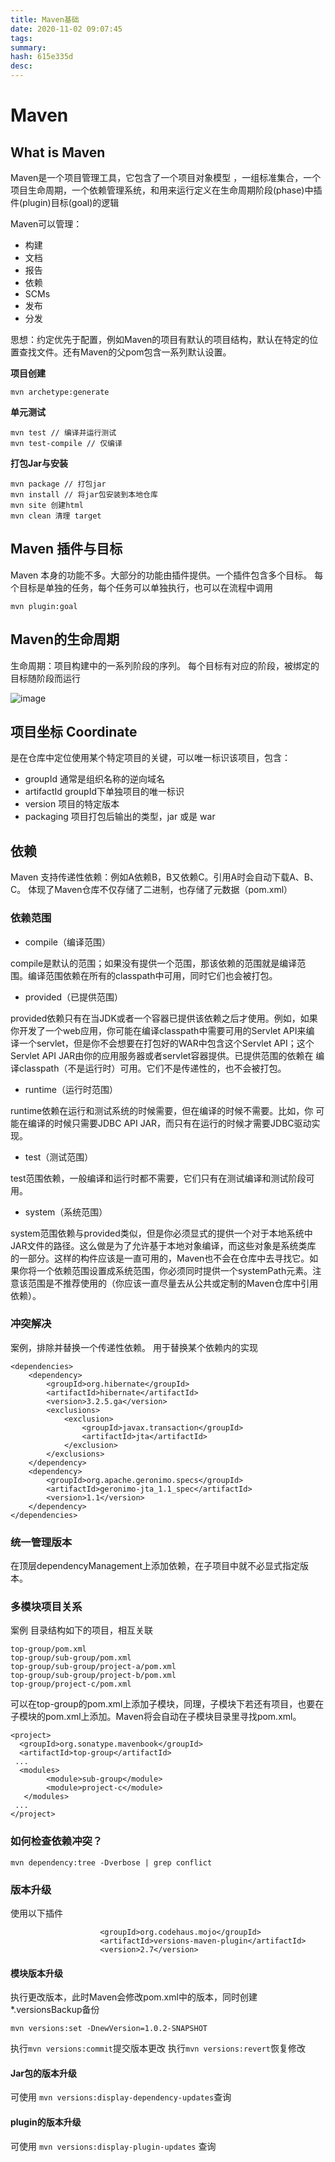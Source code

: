 ```yaml
---
title: Maven基础
date: 2020-11-02 09:07:45
tags: 
summary: 
hash: 615e335d
desc: 
---
```

# Maven
## What is Maven
Maven是一个项目管理工具，它包含了一个项目对象模型 ，一组标准集合，一个项目生命周期，一个依赖管理系统，和用来运行定义在生命周期阶段(phase)中插件(plugin)目标(goal)的逻辑

Maven可以管理：
* 构建
* 文档
* 报告
* 依赖
* SCMs
* 发布
* 分发

思想：约定优先于配置，例如Maven的项目有默认的项目结构，默认在特定的位置查找文件。还有Maven的父pom包含一系列默认设置。

**项目创建**

```
mvn archetype:generate
```
**单元测试**
```
mvn test // 编译并运行测试
mvn test-compile // 仅编译
```
**打包Jar与安装**

```
mvn package // 打包jar
mvn install // 将jar包安装到本地仓库
mvn site 创建html
mvn clean 清理 target
```

## Maven 插件与目标
Maven 本身的功能不多。大部分的功能由插件提供。一个插件包含多个目标。
每个目标是单独的任务，每个任务可以单独执行，也可以在流程中调用
```
mvn plugin:goal
```
## Maven的生命周期
生命周期：项目构建中的一系列阶段的序列。
每个目标有对应的阶段，被绑定的目标随阶段而运行

![image](/images/2020-08-12114733.jpg)

## 项目坐标 Coordinate
是在仓库中定位使用某个特定项目的关键，可以唯一标识该项目，包含：

* groupId
通常是组织名称的逆向域名
* artifactId
groupId下单独项目的唯一标识
* version
项目的特定版本
* packaging
项目打包后输出的类型，jar 或是 war

## 依赖
Maven 支持传递性依赖：例如A依赖B，B又依赖C。引用A时会自动下载A、B、C。
体现了Maven仓库不仅存储了二进制，也存储了元数据（pom.xml）

### 依赖范围
* compile（编译范围）

compile是默认的范围；如果没有提供一个范围，那该依赖的范围就是编译范
围。编译范围依赖在所有的classpath中可用，同时它们也会被打包。

* provided（已提供范围）

provided依赖只有在当JDK或者一个容器已提供该依赖之后才使用。例如，如果
你开发了一个web应用，你可能在编译classpath中需要可用的Servlet API来编
译一个servlet，但是你不会想要在打包好的WAR中包含这个Servlet API；这个
Servlet API JAR由你的应用服务器或者servlet容器提供。已提供范围的依赖在
编译classpath（不是运行时）可用。它们不是传递性的，也不会被打包。

* runtime（运行时范围）

runtime依赖在运行和测试系统的时候需要，但在编译的时候不需要。比如，你
可能在编译的时候只需要JDBC API JAR，而只有在运行的时候才需要JDBC驱动实
现。

* test（测试范围）

test范围依赖，一般编译和运行时都不需要，它们只有在测试编译和测试阶段可用。

* system（系统范围）

system范围依赖与provided类似，但是你必须显式的提供一个对于本地系统中
JAR文件的路径。这么做是为了允许基于本地对象编译，而这些对象是系统类库
的一部分。这样的构件应该是一直可用的，Maven也不会在仓库中去寻找它。如
果你将一个依赖范围设置成系统范围，你必须同时提供一个systemPath元素。注
意该范围是不推荐使用的（你应该一直尽量去从公共或定制的Maven仓库中引用
依赖）。

### 冲突解决
案例，排除并替换一个传递性依赖。
用于替换某个依赖内的实现

```
<dependencies>
    <dependency>
        <groupId>org.hibernate</groupId>
        <artifactId>hibernate</artifactId>
        <version>3.2.5.ga</version>
        <exclusions>
            <exclusion>
                <groupId>javax.transaction</groupId>
                <artifactId>jta</artifactId>
            </exclusion>
        </exclusions>
    </dependency>
    <dependency>
        <groupId>org.apache.geronimo.specs</groupId>
        <artifactId>geronimo-jta_1.1_spec</artifactId>
        <version>1.1</version>
    </dependency>
</dependencies>

```

### 统一管理版本
在顶层dependencyManagement上添加依赖，在子项目中就不必显式指定版本。

### 多模块项目关系
案例
目录结构如下的项目，相互关联
```
top-group/pom.xml
top-group/sub-group/pom.xml
top-group/sub-group/project-a/pom.xml
top-group/sub-group/project-b/pom.xml
top-group/project-c/pom.xml
```
可以在top-group的pom.xml上添加子模块，同理，子模块下若还有项目，也要在子模块的pom.xml上添加。Maven将会自动在子模块目录里寻找pom.xml。
```
<project>
  <groupId>org.sonatype.mavenbook</groupId>
  <artifactId>top-group</artifactId>
 ...
  <modules>
        <module>sub-group</module>
        <module>project-c</module>
   </modules>
 ...
</project>
```

### 如何检查依赖冲突？

```
mvn dependency:tree -Dverbose | grep conflict
```

### 版本升级
使用以下插件
```
                    <groupId>org.codehaus.mojo</groupId>
                    <artifactId>versions-maven-plugin</artifactId>
                    <version>2.7</version>
```

#### 模块版本升级

执行更改版本，此时Maven会修改pom.xml中的版本，同时创建*.versionsBackup备份
```
mvn versions:set -DnewVersion=1.0.2-SNAPSHOT
```
执行`mvn versions:commit`提交版本更改
执行`mvn versions:revert`恢复修改

#### Jar包的版本升级
可使用 `mvn versions:display-dependency-updates`查询

#### plugin的版本升级
可使用 `mvn versions:display-plugin-updates` 查询